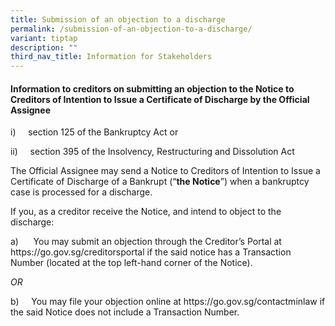 ```yaml
---
title: Submission of an objection to a discharge
permalink: /submission-of-an-objection-to-a-discharge/
variant: tiptap
description: ""
third_nav_title: Information for Stakeholders
---
```

<h4><strong>Information to creditors on submitting an objection to the Notice to Creditors of Intention to Issue a Certificate of Discharge by the Official Assignee</strong></h4>
<p>i)&nbsp;&nbsp;&nbsp;&nbsp;&nbsp;section 125 of the Bankruptcy Act or</p>
<p>ii)&nbsp;&nbsp;&nbsp;&nbsp;&nbsp;section 395 of the Insolvency, Restructuring
and Dissolution Act</p>
<p>The Official Assignee may send a Notice to Creditors of Intention to Issue
a Certificate of Discharge of a Bankrupt (“<strong>the Notice</strong>”)
when a bankruptcy case is processed for a discharge.</p>
<p>If you, as a creditor receive the Notice, and intend to object to the
discharge:&nbsp;</p>
<p>a)&nbsp;&nbsp;&nbsp;&nbsp;&nbsp; You may submit an objection through the
Creditor’s Portal at <a rel="noopener noreferrer nofollow" target="_blank">https://go.gov.sg/creditorsportal</a> if
the said notice has a Transaction Number (located at the top left-hand
corner of the Notice).</p>
<p><em>OR</em>
</p>
<p>b)&nbsp;&nbsp;&nbsp;&nbsp; You may file your objection online at <a rel="noopener noreferrer nofollow" target="_blank">https://go.gov.sg/contactminlaw</a> if
the said Notice does not include a Transaction Number.</p>
<p>&nbsp;</p>
<p>&nbsp;</p>